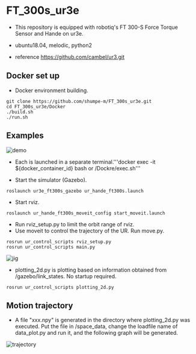 # FT_300s_ur3e
- This repository is equipped with robotiq's FT 300-S Force Torque Sensor and Hande on ur3e.

- ubuntu18.04, melodic, python2

- reference https://github.com/cambel/ur3.git

## Docker set up
- Docker environment building.
```
git clone https://github.com/shumpe-m/FT_300s_ur3e.git
cd FT_300s_ur3e/Docker
./build.sh
./run.sh
```

## Examples

![demo](https://raw.github.com/wiki/shumpe-m/FT_300s_ur3e/images/pick_and_place.gif)
- Each is launched in a separate terminal.'''docker exec -it ${docker_container_id} bash or /Dockre/exec.sh'''

- Start the simulator (Gazebo).
```
roslaunch ur3e_ft300s_gazebo ur_hande_ft300s.launch
```

- Start rviz.
```
roslaunch ur_hande_ft300s_moveit_config start_moveit.launch
```
- Run rviz_setup.py to limit the orbit range of rviz.
- Use moveit to control the trajectory of the UR. Run move.py.
```
rosrun ur_control_scripts rviz_setup.py 
rosrun ur_control_scripts main.py 
```


![jig](https://raw.github.com/wiki/shumpe-m/FT_300s_ur3e/images/jig.gif)



- plotting_2d.py is plotting based on information obtained from /gazebo/link_states. No startup required.
```
rosrun ur_control_scripts plotting_2d.py 
```


## Motion trajectory
- A file "xxx.npy" is generated in the directory where plotting_2d.py was executed. Put the file in /space_data, change the loadfile name of data_plot.py and run it, and the following graph will be generated.

![trajectory](https://raw.github.com/wiki/shumpe-m/FT_300s_ur3e/images/motion.png)
